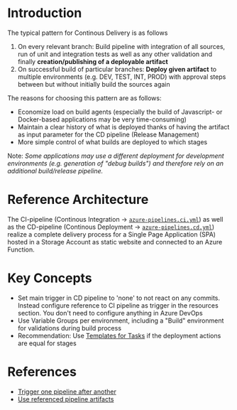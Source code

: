 # Introduction
The typical pattern for Continous Delivery is as follows
1. On every relevant branch: Build pipeline with integration of all sources, run of unit and integration tests as well as any other validation and finally **creation/publishing of a deployable artifact**
1. On successful build of particular branches: **Deploy given artifact** to multiple environments (e.g. DEV, TEST, INT, PROD) with approval steps between but without initially build the sources again

The reasons for choosing this pattern are as follows:
* Economize load on build agents (especially the build of Javascript- or Docker-based applications may be very time-consuming)
* Maintain a clear history of what is deployed thanks of having the artifact as input parameter for the CD pipeline (Release Management)
* More simple control of what builds are deployed to which stages

Note: _Some applications may use a different deployment for development environments (e.g. generation of "debug builds") and therefore rely on an additional build/release pipeline._

# Reference Architecture
The CI-pipeline (Continous Integration -> [`azure-pipelines.ci.yml`](./azure-pipelines.ci.yml)) as well as the CD-pipeline (Continous Deployment -> [`azure-pipelines.cd.yml`](./azure-pipelines.cd.yml)) realize a complete delivery process for a Single Page Application (SPA) hosted in a Storage Account as static website and connected to an Azure Function.

# Key Concepts
* Set main trigger in CD pipeline to 'none' to not react on any commits. Instead configure reference to CI pipeline as trigger in the resources section. You don't need to configure anything in Azure DevOps
* Use Variable Groups per environment, including a "Build" environment for validations during build process
* Recommendation: Use [Templates for Tasks](https://docs.microsoft.com/en-us/azure/devops/pipelines/process/templates?view=azure-devops) if the deployment actions are equal for stages

# References
* [Trigger one pipeline after another](https://docs.microsoft.com/en-us/azure/devops/pipelines/process/pipeline-triggers?view=azure-devops&tabs=yaml)
* [Use referenced pipeline artifacts](https://docs.microsoft.com/en-us/azure/devops/pipelines/process/resources?view=azure-devops&tabs=schema#download-for-pipelines)